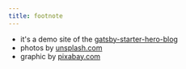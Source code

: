 ```yaml
---
title: footnote
---
```


* it's a demo site of the [gatsby-starter-hero-blog](https://github.com/greglobinski/gatsby-starter-hero-blog)
* photos by [unsplash.com](https://unsplash.com)
* graphic by [pixabay.com](https://pixabay.com)
